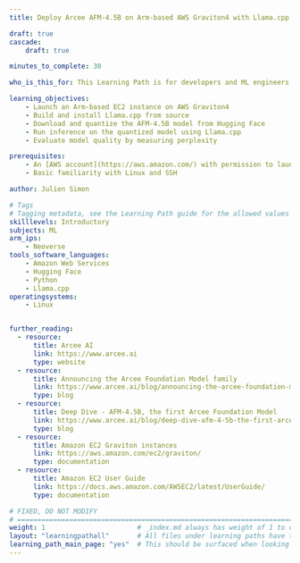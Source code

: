 ```yaml
---
title: Deploy Arcee AFM-4.5B on Arm-based AWS Graviton4 with Llama.cpp

draft: true
cascade:
    draft: true

minutes_to_complete: 30

who_is_this_for: This Learning Path is for developers and ML engineers who want to deploy Arcee's AFM-4.5B small language model on AWS Graviton4 instances using Llama.cpp.

learning_objectives:
    - Launch an Arm-based EC2 instance on AWS Graviton4
    - Build and install Llama.cpp from source
    - Download and quantize the AFM-4.5B model from Hugging Face
    - Run inference on the quantized model using Llama.cpp
    - Evaluate model quality by measuring perplexity

prerequisites:
    - An [AWS account](https://aws.amazon.com/) with permission to launch Graviton4 (`c8g.4xlarge` or larger) instances
    - Basic familiarity with Linux and SSH

author: Julien Simon

# Tags
# Tagging metadata, see the Learning Path guide for the allowed values
skilllevels: Introductory
subjects: ML
arm_ips:
    - Neoverse
tools_software_languages:
    - Amazon Web Services
    - Hugging Face
    - Python
    - Llama.cpp
operatingsystems:
    - Linux


further_reading:
  - resource:
      title: Arcee AI
      link: https://www.arcee.ai
      type: website
  - resource:
      title: Announcing the Arcee Foundation Model family
      link: https://www.arcee.ai/blog/announcing-the-arcee-foundation-model-family
      type: blog
  - resource:
      title: Deep Dive - AFM-4.5B, the first Arcee Foundation Model
      link: https://www.arcee.ai/blog/deep-dive-afm-4-5b-the-first-arcee-foundational-model
      type: blog
  - resource:
      title: Amazon EC2 Graviton instances
      link: https://aws.amazon.com/ec2/graviton/
      type: documentation
  - resource:
      title: Amazon EC2 User Guide
      link: https://docs.aws.amazon.com/AWSEC2/latest/UserGuide/
      type: documentation

# FIXED, DO NOT MODIFY
# ================================================================================
weight: 1                       # _index.md always has weight of 1 to order correctly
layout: "learningpathall"       # All files under learning paths have this same wrapper
learning_path_main_page: "yes"  # This should be surfaced when looking for related content. Only set for _index.md of learning path content.
---
```

